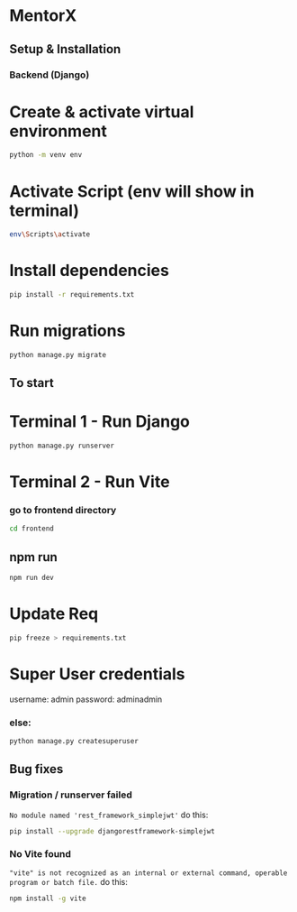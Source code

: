 # MentorX

## Setup & Installation

### Backend (Django)
# Create & activate virtual environment
```bash 
python -m venv env
```

# Activate Script (env will show in terminal)
```bash
env\Scripts\activate 
```

# Install dependencies
```bash
pip install -r requirements.txt
```

# Run migrations
```bash
python manage.py migrate
```

## To start

# Terminal 1 - Run Django
```bash
python manage.py runserver
```

# Terminal 2 - Run Vite
### go to frontend directory
```bash
cd frontend
```

## npm run
```bash
npm run dev
```

# Update Req
```bash
pip freeze > requirements.txt
```

# Super User credentials
username: admin
password: adminadmin
### else:
```bash
python manage.py createsuperuser
```

## Bug fixes

### Migration / runserver failed
```No module named 'rest_framework_simplejwt'```
do this:
```bash
pip install --upgrade djangorestframework-simplejwt
```

### No Vite found
```"vite" is not recognized as an internal or external command, operable program or batch file.```
do this:
```bash
npm install -g vite
```